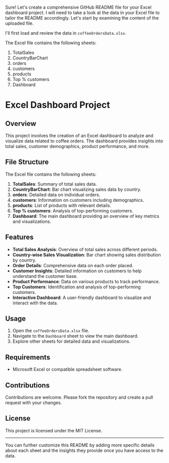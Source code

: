 Sure! Let's create a comprehensive GitHub README file for your Excel dashboard project. I will need to take a look at the data in your Excel file to tailor the README accordingly. Let's start by examining the content of the uploaded file.

I'll first load and review the data in `coffeeOrdersData.xlsx`.

The Excel file contains the following sheets:
1. TotalSales
2. CountryBarChart
3. orders
4. customers
5. products
6. Top % customers
7. Dashboard


# Excel Dashboard Project

## Overview

This project involves the creation of an Excel dashboard to analyze and visualize data related to coffee orders. The dashboard provides insights into total sales, customer demographics, product performance, and more.

## File Structure

The Excel file contains the following sheets:

1. **TotalSales**: Summary of total sales data.
2. **CountryBarChart**: Bar chart visualizing sales data by country.
3. **orders**: Detailed data on individual orders.
4. **customers**: Information on customers including demographics.
5. **products**: List of products with relevant details.
6. **Top % customers**: Analysis of top-performing customers.
7. **Dashboard**: The main dashboard providing an overview of key metrics and visualizations.

## Features

- **Total Sales Analysis**: Overview of total sales across different periods.
- **Country-wise Sales Visualization**: Bar chart showing sales distribution by country.
- **Order Details**: Comprehensive data on each order placed.
- **Customer Insights**: Detailed information on customers to help understand the customer base.
- **Product Performance**: Data on various products to track performance.
- **Top Customers**: Identification and analysis of top-performing customers.
- **Interactive Dashboard**: A user-friendly dashboard to visualize and interact with the data.

## Usage

1. Open the `coffeeOrdersData.xlsx` file.
2. Navigate to the `Dashboard` sheet to view the main dashboard.
3. Explore other sheets for detailed data and visualizations.

## Requirements

- Microsoft Excel or compatible spreadsheet software.

## Contributions

Contributions are welcome. Please fork the repository and create a pull request with your changes.

## License

This project is licensed under the MIT License.

---

You can further customize this README by adding more specific details about each sheet and the insights they provide once you have access to the data.
